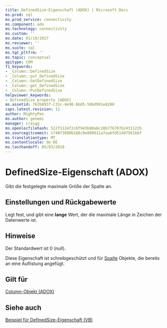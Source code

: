 ```yaml
---
title: DefinedSize-Eigenschaft (ADOX) | Microsoft Docs
ms.prod: sql
ms.prod_service: connectivity
ms.component: ado
ms.technology: connectivity
ms.custom: ''
ms.date: 01/19/2017
ms.reviewer: ''
ms.suite: sql
ms.tgt_pltfrm: ''
ms.topic: conceptual
apitype: COM
f1_keywords:
- _Column::DefinedSize
- _Column::put_DefinedSize
- _Column::GetDefinedSize
- _Column::get_DefinedSize
- _Column::PutDefinedSize
helpviewer_keywords:
- DefinedSize property [ADOX]
ms.assetid: 762b8937-c31c-4e90-bb85-506d991e8280
caps.latest.revision: 11
author: MightyPen
ms.author: genemi
manager: craigg
ms.openlocfilehash: 522f1124f2c6f943b88a8c28b776707b2431122b
ms.sourcegitcommit: 1740f3090b168c0e809611a7aa6fd514075616bf
ms.translationtype: MT
ms.contentlocale: de-DE
ms.lasthandoff: 05/03/2018
---
```

# <a name="definedsize-property-adox"></a>DefinedSize-Eigenschaft (ADOX)
Gibt die festgelegte maximale Größe der Spalte an.  
  
## <a name="settings-and-return-values"></a>Einstellungen und Rückgabewerte  
 Legt fest, und gibt eine **lange** Wert, der die maximale Länge in Zeichen der Datenwerte ist.  
  
## <a name="remarks"></a>Hinweise  
 Der Standardwert ist 0 (null).  
  
 Diese Eigenschaft ist schreibgeschützt und für [Spalte](../../../ado/reference/adox-api/column-object-adox.md) Objekte, die bereits an eine Auflistung angefügt.  
  
## <a name="applies-to"></a>Gilt für  
 [Column-Objekt (ADOX)](../../../ado/reference/adox-api/column-object-adox.md)  
  
## <a name="see-also"></a>Siehe auch  
 [Beispiel für DefinedSize-Eigenschaft (VB)](../../../ado/reference/adox-api/definedsize-property-example-vb.md)
